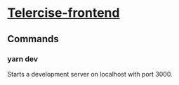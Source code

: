 # [Telercise-frontend](https://telercise-frontend.herokuapp.com/)

## Commands

### yarn dev
Starts a development server on localhost with port 3000.
